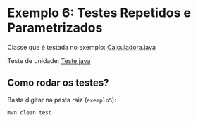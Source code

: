 # Exemplo 6: Testes Repetidos e Parametrizados

Classe que é testada no exemplo: 
[Calculadora.java](https://github.com/mtov/ESM-ExemplosCodigo/blob/master/cap8/exemplo6/src/main/java/exemplo6/Calculadora.java)

Teste de unidade: 
[Teste.java](https://github.com/mtov/ESM-ExemplosCodigo/blob/master/cap8/exemplo5/src/test/java/exemplo5/Teste.java)

## Como rodar os testes?

Basta digitar na pasta raiz (`exemplo5`):

```mvn clean test```
